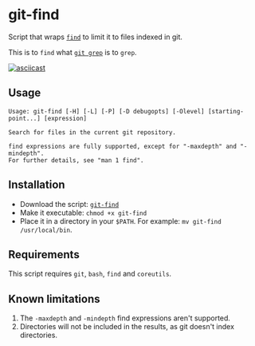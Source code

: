 # git-find

Script that wraps [`find`](https://www.gnu.org/software/findutils/) to limit it to files indexed in git.

This is to `find` what [`git grep`](https://git-scm.com/docs/git-grep) is to `grep`.

[![asciicast](https://asciinema.org/a/FmbgaA1RV3lqD1G3vmqHxex8e.svg)](https://asciinema.org/a/FmbgaA1RV3lqD1G3vmqHxex8e)

## Usage

```
Usage: git-find [-H] [-L] [-P] [-D debugopts] [-Olevel] [starting-point...] [expression]

Search for files in the current git repository.

find expressions are fully supported, except for "-maxdepth" and "-mindepth".
For further details, see "man 1 find".
```

## Installation
- Download the script: [`git-find`](https://github.com/mariushoch/git-find/raw/refs/heads/main/git-find)
- Make it executable: `chmod +x git-find`
- Place it in a directory in your `$PATH`. For example: `mv git-find /usr/local/bin`.

## Requirements
This script requires `git`, `bash`, `find` and `coreutils`.

## Known limitations
1. The `-maxdepth` and `-mindepth` find expressions aren't supported.
1. Directories will not be included in the results, as git doesn't index directories.
